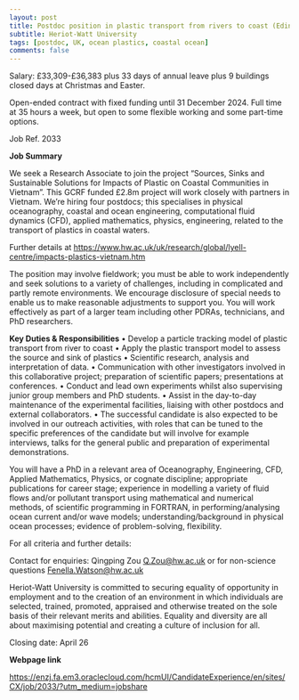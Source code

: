 ```yaml
---
layout: post
title: Postdoc position in plastic transport from rivers to coast (Edinburgh, UK)
subtitle: Heriot-Watt University
tags: [postdoc, UK, ocean plastics, coastal ocean]
comments: false
---
```

Salary: £33,309-£36,383 plus 33 days of annual leave plus 9 buildings closed days at Christmas and Easter.

Open-ended contract with fixed funding until 31 December 2024. Full time at 35 hours a week, but open to some flexible working and some part-time options.

Job Ref. 2033

**Job Summary**

We seek a Research Associate to join the project “Sources, Sinks and Sustainable Solutions for Impacts of Plastic on Coastal Communities in Vietnam”. This GCRF funded £2.8m project will work closely with partners in Vietnam. We’re hiring four postdocs; this specialises in physical oceanography, coastal and ocean engineering, computational fluid dynamics (CFD), applied mathematics, physics, engineering, related to the transport of plastics in coastal waters.

Further details at https://www.hw.ac.uk/uk/research/global/lyell-centre/impacts-plastics-vietnam.htm

The position may involve fieldwork; you must be able to work independently and seek solutions to a variety of challenges, including in complicated and partly remote environments. We encourage disclosure of special needs to enable us to make reasonable adjustments to support you. You will work effectively as part of a larger team including other PDRAs, technicians, and PhD researchers.

**Key Duties & Responsibilities**
• Develop a particle tracking model of plastic transport from river to coast
• Apply the plastic transport model to assess the source and sink of plastics
• Scientific research, analysis and interpretation of data.
• Communication with other investigators involved in this collaborative project; preparation of scientific papers; presentations at conferences.
• Conduct and lead own experiments whilst also supervising junior group members and PhD students.
• Assist in the day-to-day maintenance of the experimental facilities, liaising with other postdocs and external collaborators.
• The successful candidate is also expected to be involved in our outreach activities, with roles that can be tuned to the specific preferences of the candidate but will involve for example interviews, talks for the general public and preparation of experimental demonstrations.

You will have a PhD in a relevant area of Oceanography, Engineering, CFD, Applied Mathematics, Physics, or cognate discipline; appropriate publications for career stage; experience in modelling a variety of fluid flows and/or pollutant transport using mathematical and numerical methods, of scientific programming in FORTRAN, in performing/analysing ocean current and/or wave models; understanding/background in physical ocean processes; evidence of problem-solving, flexibility.

For all criteria and further details:

Contact for enquiries: Qingping Zou Q.Zou@hw.ac.uk or for non-science questions Fenella.Watson@hw.ac.uk

Heriot-Watt University is committed to securing equality of opportunity in employment and to the creation of an environment in which individuals are selected, trained, promoted, appraised and otherwise treated on the sole basis of their relevant merits and abilities. Equality and diversity are all about maximising potential and creating a culture of inclusion for all.

Closing date: April 26

**Webpage link**

https://enzj.fa.em3.oraclecloud.com/hcmUI/CandidateExperience/en/sites/CX/job/2033/?utm_medium=jobshare

